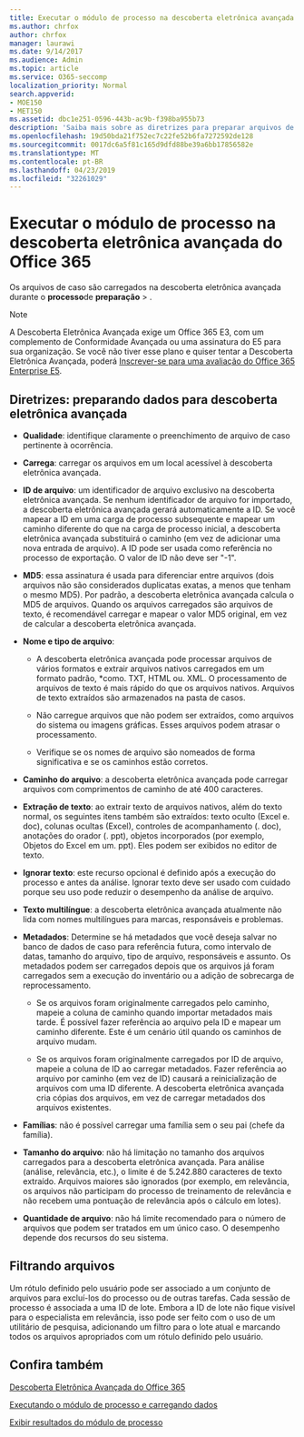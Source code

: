 ```yaml
---
title: Executar o módulo de processo na descoberta eletrônica avançada do Office 365
ms.author: chrfox
author: chrfox
manager: laurawi
ms.date: 9/14/2017
ms.audience: Admin
ms.topic: article
ms.service: O365-seccomp
localization_priority: Normal
search.appverid:
- MOE150
- MET150
ms.assetid: dbc1e251-0596-443b-ac9b-f398ba955b73
description: 'Saiba mais sobre as diretrizes para preparar arquivos de caso dos dados do Office 365 para análise com a descoberta eletrônica avançada do Office 365.  '
ms.openlocfilehash: 19d50bda21f752ec7c22fe52b6fa7272592de128
ms.sourcegitcommit: 0017dc6a5f81c165d9dfd88be39a6bb17856582e
ms.translationtype: MT
ms.contentlocale: pt-BR
ms.lasthandoff: 04/23/2019
ms.locfileid: "32261029"
---
```

# <a name="run-the-process-module-in-office-365-advanced-ediscovery"></a>Executar o módulo de processo na descoberta eletrônica avançada do Office 365

Os arquivos de caso são carregados na descoberta eletrônica avançada durante o **processo**de **preparação** \> . 
  
> [!NOTE]
> A Descoberta Eletrônica Avançada exige um Office 365 E3, com um complemento de Conformidade Avançada ou uma assinatura do E5 para sua organização. Se você não tiver esse plano e quiser tentar a Descoberta Eletrônica Avançada, poderá [Inscrever-se para uma avaliação do Office 365 Enterprise E5](https://go.microsoft.com/fwlink/p/?LinkID=698279). 
  
## <a name="guidelines-preparing-data-for-advanced-ediscovery"></a>Diretrizes: preparando dados para descoberta eletrônica avançada

- **Qualidade**: identifique claramente o preenchimento de arquivo de caso pertinente à ocorrência.
    
- **Carrega**: carregar os arquivos em um local acessível à descoberta eletrônica avançada.
    
- **ID de arquivo**: um identificador de arquivo exclusivo na descoberta eletrônica avançada. Se nenhum identificador de arquivo for importado, a descoberta eletrônica avançada gerará automaticamente a ID. Se você mapear a ID em uma carga de processo subsequente e mapear um caminho diferente do que na carga de processo inicial, a descoberta eletrônica avançada substituirá o caminho (em vez de adicionar uma nova entrada de arquivo). A ID pode ser usada como referência no processo de exportação. O valor de ID não deve ser "-1".
    
- **MD5**: essa assinatura é usada para diferenciar entre arquivos (dois arquivos não são considerados duplicatas exatas, a menos que tenham o mesmo MD5). Por padrão, a descoberta eletrônica avançada calcula o MD5 de arquivos. Quando os arquivos carregados são arquivos de texto, é recomendável carregar e mapear o valor MD5 original, em vez de calcular a descoberta eletrônica avançada.
    
- **Nome e tipo de arquivo**:
    
  - A descoberta eletrônica avançada pode processar arquivos de vários formatos e extrair arquivos nativos carregados em um formato padrão, \*como. TXT, HTML ou. XML. O processamento de arquivos de texto é mais rápido do que os arquivos nativos. Arquivos de texto extraídos são armazenados na pasta de casos.
    
  - Não carregue arquivos que não podem ser extraídos, como arquivos do sistema ou imagens gráficas. Esses arquivos podem atrasar o processamento.
    
  - Verifique se os nomes de arquivo são nomeados de forma significativa e se os caminhos estão corretos.
    
- **Caminho do arquivo**: a descoberta eletrônica avançada pode carregar arquivos com comprimentos de caminho de até 400 caracteres.
    
- **Extração de texto**: ao extrair texto de arquivos nativos, além do texto normal, os seguintes itens também são extraídos: texto oculto (Excel e. doc), colunas ocultas (Excel), controles de acompanhamento (. doc), anotações do orador (. ppt), objetos incorporados (por exemplo, Objetos do Excel em um. ppt). Eles podem ser exibidos no editor de texto.
    
- **Ignorar texto**: este recurso opcional é definido após a execução do processo e antes da análise. Ignorar texto deve ser usado com cuidado porque seu uso pode reduzir o desempenho da análise de arquivo.
    
- **Texto multilíngue**: a descoberta eletrônica avançada atualmente não lida com nomes multilíngues para marcas, responsáveis e problemas.
    
- **Metadados**: Determine se há metadados que você deseja salvar no banco de dados de caso para referência futura, como intervalo de datas, tamanho do arquivo, tipo de arquivo, responsáveis e assunto. Os metadados podem ser carregados depois que os arquivos já foram carregados sem a execução do inventário ou a adição de sobrecarga de reprocessamento. 
    
  - Se os arquivos foram originalmente carregados pelo caminho, mapeie a coluna de caminho quando importar metadados mais tarde. É possível fazer referência ao arquivo pela ID e mapear um caminho diferente. Este é um cenário útil quando os caminhos de arquivo mudam.
    
  - Se os arquivos foram originalmente carregados por ID de arquivo, mapeie a coluna de ID ao carregar metadados. Fazer referência ao arquivo por caminho (em vez de ID) causará a reinicialização de arquivos com uma ID diferente. A descoberta eletrônica avançada cria cópias dos arquivos, em vez de carregar metadados dos arquivos existentes.
    
- **Famílias**: não é possível carregar uma família sem o seu pai (chefe da família). 
    
- **Tamanho do arquivo**: não há limitação no tamanho dos arquivos carregados para a descoberta eletrônica avançada. Para análise (análise, relevância, etc.), o limite é de 5.242.880 caracteres de texto extraído. Arquivos maiores são ignorados (por exemplo, em relevância, os arquivos não participam do processo de treinamento de relevância e não recebem uma pontuação de relevância após o cálculo em lotes).
    
- **Quantidade de arquivo**: não há limite recomendado para o número de arquivos que podem ser tratados em um único caso. O desempenho depende dos recursos do seu sistema. 
    
## <a name="filtering-files"></a>Filtrando arquivos

Um rótulo definido pelo usuário pode ser associado a um conjunto de arquivos para excluí-los do processo ou de outras tarefas. Cada sessão de processo é associada a uma ID de lote. Embora a ID de lote não fique visível para o especialista em relevância, isso pode ser feito com o uso de um utilitário de pesquisa, adicionando um filtro para o lote atual e marcando todos os arquivos apropriados com um rótulo definido pelo usuário. 
  
## <a name="see-also"></a>Confira também

[Descoberta Eletrônica Avançada do Office 365](office-365-advanced-ediscovery.md)
  
[Executando o módulo de processo e carregando dados](run-the-process-module-and-load-data-in-advanced-ediscovery.md)
  
[Exibir resultados do módulo de processo](view-process-module-results-in-advanced-ediscovery.md)

